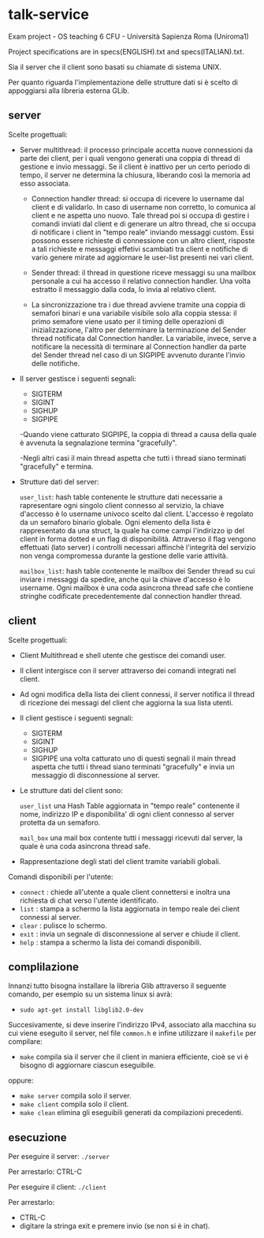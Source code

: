 # talk-service
Exam project - OS teaching 6 CFU - Università Sapienza Roma (Uniroma1)

Project specifications are in specs(ENGLISH).txt and specs(ITALIAN).txt.

Sia il server che il client sono basati su chiamate di sistema UNIX.

Per quanto riguarda l'implementazione delle strutture dati si è scelto di appoggiarsi alla libreria esterna GLib.

## server
Scelte progettuali:

  * Server multithread:
    il processo principale accetta nuove connessioni da parte dei client, per i quali vengono generati una coppia di thread di gestione e invio messaggi. Se il client è inattivo per un certo periodo di tempo, il server ne determina la chiusura, liberando così la memoria ad esso associata.

    - Connection handler thread:
      si occupa di ricevere lo username dal client e di validarlo. In caso di username non corretto, lo comunica al client e ne aspetta uno nuovo. Tale thread poi si occupa di gestire i comandi inviati dal client e di generare un altro thread, che si occupa di notificare i client in "tempo reale" inviando messaggi custom. Essi possono essere richieste di connessione con un altro client, risposte a tali richieste e messaggi effetivi scambiati tra client e notifiche di vario genere mirate ad aggiornare le user-list presenti nei vari client.

    - Sender thread:
      il thread in questione riceve messaggi su una mailbox personale a cui ha accesso il relativo connection
      handler. Una volta estratto il messaggio dalla coda, lo invia al relativo client.

    - La sincronizzazione tra i due thread avviene tramite una coppia di semafori binari e una variabile visibile solo alla coppia stessa:
      il primo semafore viene usato per il timing delle operazioni di inizializzazione, l'altro per determinare la terminazione del Sender thread notificata dal Connection handler. La variabile, invece, serve a notificare la necessità di terminare al Connection handler da parte del Sender thread nel caso di un SIGPIPE avvenuto durante l'invio delle notifiche.

  * Il server gestisce i seguenti segnali:
    - SIGTERM
    - SIGINT
    - SIGHUP
    - SIGPIPE

    -Quando viene catturato SIGPIPE, la coppia di thread a causa della quale è avvenuta la segnalazione termina "gracefully".

    -Negli altri casi il main thread aspetta che tutti i thread siano terminati "gracefully" e termina.

  * Strutture dati del server:

      <code>user_list</code>: hash table contenente le strutture dati necessarie a rapresentare ogni singolo client connesso al servizio, la chiave d'accesso è lo username univoco scelto dal client. L'accesso è regolato da un semaforo binario globale.
      Ogni elemento della lista è rappresentato da una struct, la quale ha come campi l'indirizzo ip del client in forma dotted e un flag di disponibilità. Attraverso il flag vengono effettuati (lato server) i controlli necessari affinchè l'integrità del servizio non venga compromessa durante la gestione delle varie attività.

      <code>mailbox_list</code>: hash table contenente le mailbox dei Sender thread su cui inviare i messaggi da spedire, anche qui la chiave d'accesso è lo username. Ogni mailbox è una coda asincrona thread safe che contiene stringhe codificate precedentemente dal connection handler thread.

## client
  Scelte progettuali:

  * Client Multithread e shell utente che gestisce dei comandi user.

  * Il client intergisce con il server attraverso dei comandi integrati nel client.

  * Ad ogni modifica della lista dei client connessi, il server notifica il thread di ricezione dei messagi del client che aggiorna la sua lista utenti.

  * Il client gestisce i seguenti segnali:
    - SIGTERM
    - SIGINT
    - SIGHUP
    - SIGPIPE
    una volta catturato uno di questi segnali il main thread aspetta che tutti i thread siano terminati "gracefully" e invia un messaggio di disconnessione al server.

  * Le strutture dati del client sono:

      <code>user_list</code> una Hash Table aggiornata in "tempo reale" contenente il nome, indirizzo IP e disponibilita' di ogni client connesso al server protetta da un semaforo.

      <code>mail_box</code>  una mail box contente tutti i messaggi ricevuti dal server, la quale è una coda asincrona thread safe.

  * Rappresentazione degli stati del client tramite variabili globali.

  Comandi disponibili per l'utente:

  * <code>connect</code> : chiede all'utente a quale client connettersi e inoltra una richiesta di chat verso l'utente identificato.
  * <code>list</code>    : stampa a schermo la lista aggiornata in tempo reale dei client connessi al server.
  * <code>clear</code>   : pulisce lo schermo.
  * <code>exit</code>    : invia un segnale di disconnessione al server e chiude il client.
  * <code>help</code>    : stampa a schermo la lista dei comandi disponibili.


## complilazione

   Innanzi tutto bisogna installare la libreria Glib attraverso il seguente comando, per esempio su un sistema linux si avrà:

* <code>sudo apt-get install libglib2.0-dev</code>


Succesivamente, si deve inserire l'indirizzo IPv4, associato alla macchina su cui viene eseguito il server, nel file <code>common.h</code> e infine utilizzare il <code>makefile</code> per compilare:
   * <code>make</code> compila sia il server che il client in maniera efficiente, cioè se vi è bisogno di aggiornare ciascun eseguibile.

   oppure:
   * <code>make server</code> compila solo il server.
   * <code>make client</code> compila solo il client.
   * <code>make clean</code> elimina gli eseguibili generati da compilazioni precedenti.


## esecuzione

   Per eseguire il server:
    <code>./server</code>

   Per arrestarlo:
   CTRL-C


   Per eseguire il client:
   <code>./client</code>

   Per arrestarlo:
   * CTRL-C
   * digitare la stringa exit e premere invio (se non si è in chat).
